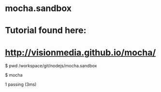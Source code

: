 mocha.sandbox
=============
# Tutorial found here:
# http://visionmedia.github.io/mocha/


$ pwd
/workspace/git/nodejs/mocha.sandbox

$ mocha

  1 passing (3ms)

